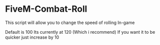 # FiveM-Combat-Roll

This script will allow you to change the speed of rolling In-game

Default is 100
Its currently at 120 (Which i recommend) If you want it to be quicker just increase by 10
